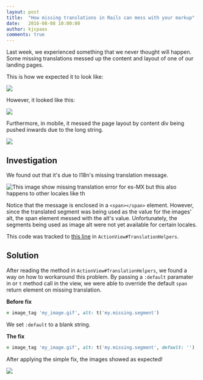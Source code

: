 ```yaml
---
layout: post
title:  "How missing translations in Rails can mess with your markup"
date:   2016-08-08 10:00:00
author: kjcpaas
comments: true
---
```


Last week, we experienced something that we never thought will happen. Some missing translations messed up the content and layout of one of our landing pages.

This is how we expected it to look like:

![](https://cloud.githubusercontent.com/assets/3772828/17467365/191cc510-5d50-11e6-9a3e-5136f6c3a2c7.png)

However, it looked like this:

![](https://cloud.githubusercontent.com/assets/3772828/17333416/e54cff24-5904-11e6-8a68-dd0e19a9b9b0.png)

Furthermore, in mobile, it messed the page layout by content div being pushed inwards due to the long string.

![](https://cloud.githubusercontent.com/assets/1891005/17333948/5ac59c36-58cc-11e6-9f7f-a2b5179bde08.png)

## Investigation

We found out that it's due to I18n's missing translation message.

![This image show missing translation error for `es-MX` but this also happens to other locales like `th`](https://cloud.githubusercontent.com/assets/1628558/17333775/941efe42-58cb-11e6-8f40-82413af4fb9d.png)

Notice that the message is enclosed in a `<span></span>` element. However, since the translated segment was being used as the value for the images' alt, the span element messed with the alt's value. Unfortunately, the segments being used as image alt were not yet available for certain locales.

This code was tracked to [this line](https://github.com/rails/rails/blob/c1dbb13eacf0e579f351a46c9ee2ec845ae0cc2d/actionview/lib/action_view/helpers/translation_helper.rb#L108) in `ActionView#TranslationHelpers`.

## Solution

After reading the method in `ActionView#TranslationHelpers`, we found a way on how to workaround this problem. By passing a `:default` paramater in or `t` method call in the view, we were able to override the default `span` return element on missing translation.

__Before fix__

```ruby
= image_tag 'my_image.gif', alt: t('my.missing.segment')
```

We set `:default` to a blank string.

__The fix__

```ruby
= image_tag 'my_image.gif', alt: t('my.missing.segment', default: '')
```

After applying the simple fix, the images showed as expected!

![](https://cloud.githubusercontent.com/assets/3772828/17467365/191cc510-5d50-11e6-9a3e-5136f6c3a2c7.png)
